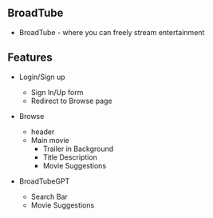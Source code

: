## BroadTube

- BroadTube - where you can freely stream entertainment

## Features

- Login/Sign up

  - Sign In/Up form
  - Redirect to Browse page

- Browse

  - header
  - Main movie
    - Trailer in Background
    - Title Description
    - Movie Suggestions

- BroadTubeGPT

  - Search Bar
  - Movie Suggestions
